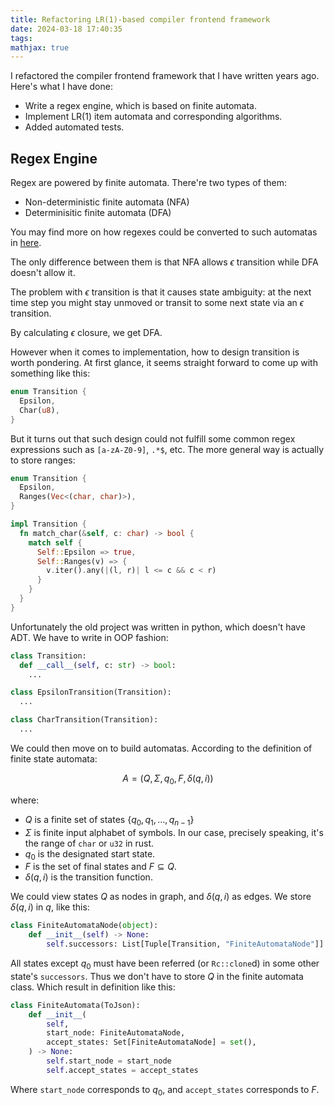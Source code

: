 ```yaml
---
title: Refactoring LR(1)-based compiler frontend framework
date: 2024-03-18 17:40:35
tags:
mathjax: true
---
```


I refactored the compiler frontend framework that I have written years ago. Here's what I have done:

- Write a regex engine, which is based on finite automata.
- Implement LR(1) item automata and corresponding algorithms.
- Added automated tests.

## Regex Engine

Regex are powered by finite automata. There're two types of them:

- Non-deterministic finite automata (NFA)
- Determinisitic finite automata (DFA)

You may find more on how regexes could be converted to such automatas in [here](https://cyberzhg.github.io/toolbox/nfa2dfa).

The only difference between them is that NFA allows $\epsilon$ transition while DFA doesn't allow it.

The problem with $\epsilon$ transition is that it causes state ambiguity: at the next time step you might stay unmoved or transit to some next state via an $\epsilon$ transition.

By calculating $\epsilon$ closure, we get DFA.

However when it comes to implementation, how to design transition is worth pondering. At first glance, it seems straight forward to come up with something like this:

```rust
enum Transition {
  Epsilon,
  Char(u8),
}
```

But it turns out that such design could not fulfill some common regex expressions such as `[a-zA-Z0-9]`, `.*$`, etc. The more general way is actually to store ranges:

```rust
enum Transition {
  Epsilon,
  Ranges(Vec<(char, char)>),
}

impl Transition {
  fn match_char(&self, c: char) -> bool {
    match self {
      Self::Epsilon => true,
      Self::Ranges(v) => {
        v.iter().any(|(l, r)| l <= c && c < r)
      }
    }
  }
}
```

Unfortunately the old project was written in python, which doesn't have ADT. We have to write in OOP fashion:

```python
class Transition:
  def __call__(self, c: str) -> bool:
    ...

class EpsilonTransition(Transition):
  ...

class CharTransition(Transition):
  ...
```

We could then move on to build automatas. According to the definition of finite state automata:

$$
A = (Q, \Sigma, q_0, F, \delta(q, i))
$$

where:

- $Q$ is a finite set of states $\{q_0, q_1, \dots, q_{n-1}\}$
- $\Sigma$ is finite input alphabet of symbols. In our case, precisely speaking, it's the range of `char` or `u32` in rust.
- $q_0$ is the designated start state.
- $F$ is the set of final states and $F \subseteq Q$.
- $\delta(q, i)$ is the transition function.

We could view states $Q$ as nodes in graph, and $\delta(q, i)$ as edges. We store $\delta(q, i)$ in $q$, like this:

```python
class FiniteAutomataNode(object):
    def __init__(self) -> None:
        self.successors: List[Tuple[Transition, "FiniteAutomataNode"]] = []
```

All states except $q_0$ must have been referred (or `Rc::clone`d) in some other state's `successors`. Thus we don't have to store $Q$ in the finite automata class. Which result in definition like this:

```python
class FiniteAutomata(ToJson):
    def __init__(
        self,
        start_node: FiniteAutomataNode,
        accept_states: Set[FiniteAutomataNode] = set(),
    ) -> None:
        self.start_node = start_node
        self.accept_states = accept_states
```

Where `start_node` corresponds to $q_0$, and `accept_states` corresponds to $F$.

